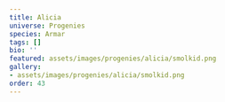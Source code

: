 ```yaml
---
title: Alicia
universe: Progenies
species: Armar
tags: []
bio: ''
featured: assets/images/progenies/alicia/smolkid.png
gallery:
- assets/images/progenies/alicia/smolkid.png
order: 43
---
```

